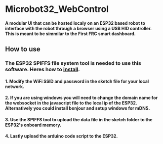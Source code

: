 # Microbot32_WebControl
#### A modular UI that can be hosted localy on an ESP32 based robot to interface with the robot through a browser using a USB HID controller. This is meant to be simmilar to the First FRC smart dashboard. 

## How to use
### The ESP32 SPIFFS file system tool is needed to use this software. Heres how to [install](https://randomnerdtutorials.com/install-esp32-filesystem-uploader-arduino-ide/).
#### 1. Modify the WiFi SSID and password in the sketch file for your local network.
#### 2. If you are using windows you will need to change the domain name for the websocket in the javascript file to the local ip of the ESP32. Alternatively you could install bonjour and setup windows for mDNS.
#### 3. Use the SPIFFS tool to upload the data file in the sketch folder to the ESP32's onboard memory.
#### 4. Lastly upload the arduino code script to the ESP32.
